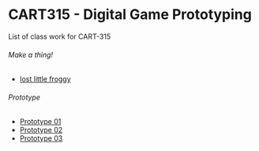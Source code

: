 # CART315 - Digital Game Prototyping
List of class work for CART-315

###### Make a thing!
- [lost little froggy](https://stphnied.itch.io/lost-little-froggy)

###### Prototype
- [Prototype 01](https://github.com/stphnied/CART315/wiki/Prototype-01)
- [Prototype 02](https://github.com/stphnied/CART315-Prototype02)
- [Prototype 03](https://github.com/stphnied/CART315-Prototype03)
